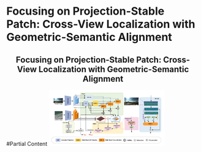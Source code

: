 # Focusing on Projection-Stable Patch: Cross-View Localization with Geometric-Semantic Alignment
<h2 align="center">Focusing on Projection-Stable Patch: Cross-View Localization with Geometric-Semantic Alignment</a></h2>
<p align="center">

#Partial Content
<img src="./figures/cross_view_0226.pdf" alt="description" width="60%">
